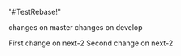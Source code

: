 "#TestRebase!" 

changes on master
changes on develop


First change on next-2
Second change on next-2

